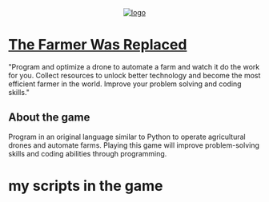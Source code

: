 <div align="center">
  <a href="https://github.com/janbocloud/TheFarmerWasReplaced/">
    <img alt="logo" src="https://cdn.akamai.steamstatic.com/steam/apps/2060160/header.jpg?t=1686987020">
  </a>
</div>

# [The Farmer Was Replaced](https://store.steampowered.com/app/2060160/The_Farmer_Was_Replaced/)
"Program and optimize a drone to automate a farm and watch it do the work for you. Collect resources to unlock better technology and become the most efficient farmer in the world. Improve your problem solving and coding skills."


## About the game
Program in an original language similar to Python to operate agricultural drones and automate farms.
Playing this game will improve problem-solving skills and coding abilities through programming.

# my scripts in the game
